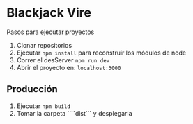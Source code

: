 # Blackjack Vire

Pasos para ejecutar proyectos

1. Clonar repositorios
2. Ejecutar ```npm install``` para reconstruir los módulos de node
3. Correr el desServer ```npm run dev```
4. Abrir el proyecto en: ```localhost:3000```

## Producción

1. Ejecutar ```npm build```
2. Tomar la carpeta ````dist``` y desplegarla